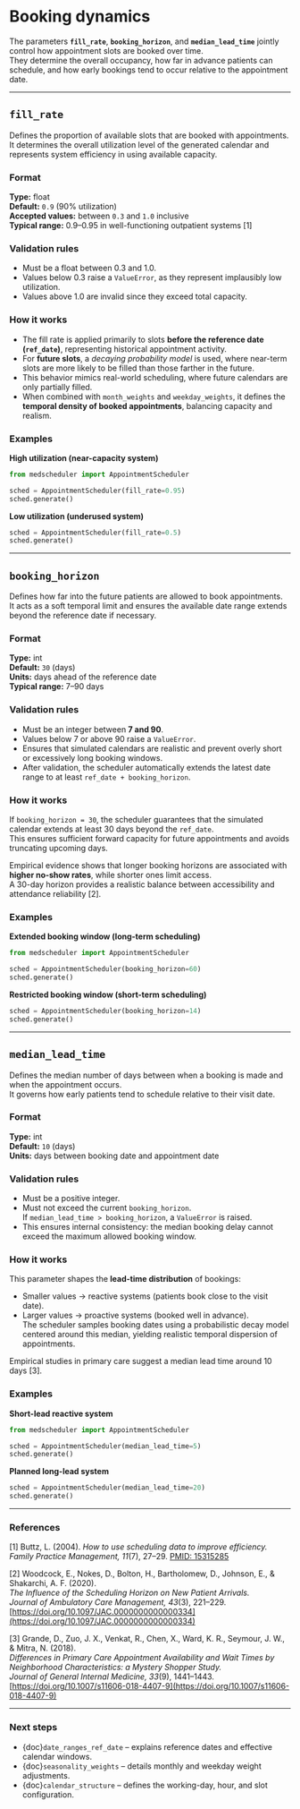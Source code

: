 # Booking dynamics

The parameters **`fill_rate`**, **`booking_horizon`**, and **`median_lead_time`** jointly control how appointment slots are booked over time.  
They determine the overall occupancy, how far in advance patients can schedule, and how early bookings tend to occur relative to the appointment date.

---

## `fill_rate`

Defines the proportion of available slots that are booked with appointments.  
It determines the overall utilization level of the generated calendar and represents system efficiency in using available capacity.

### Format
**Type:** float  
**Default:** `0.9` (90% utilization)  
**Accepted values:** between `0.3` and `1.0` inclusive  
**Typical range:** 0.9–0.95 in well-functioning outpatient systems [1]

### Validation rules
- Must be a float between 0.3 and 1.0.  
- Values below 0.3 raise a `ValueError`, as they represent implausibly low utilization.  
- Values above 1.0 are invalid since they exceed total capacity.

### How it works
- The fill rate is applied primarily to slots **before the reference date (`ref_date`)**, representing historical appointment activity.  
- For **future slots**, a *decaying probability model* is used, where near-term slots are more likely to be filled than those farther in the future.  
- This behavior mimics real-world scheduling, where future calendars are only partially filled.  
- When combined with `month_weights` and `weekday_weights`, it defines the **temporal density of booked appointments**, balancing capacity and realism.

### Examples

**High utilization (near-capacity system)**
```python
from medscheduler import AppointmentScheduler

sched = AppointmentScheduler(fill_rate=0.95)
sched.generate()
```

**Low utilization (underused system)**
```python
sched = AppointmentScheduler(fill_rate=0.5)
sched.generate()
```

---

## `booking_horizon`

Defines how far into the future patients are allowed to book appointments.  
It acts as a soft temporal limit and ensures the available date range extends beyond the reference date if necessary.

### Format
**Type:** int  
**Default:** `30` (days)  
**Units:** days ahead of the reference date  
**Typical range:** 7–90 days

### Validation rules
- Must be an integer between **7 and 90**.  
- Values below 7 or above 90 raise a `ValueError`.  
- Ensures that simulated calendars are realistic and prevent overly short or excessively long booking windows.  
- After validation, the scheduler automatically extends the latest date range to at least `ref_date + booking_horizon`.

### How it works
If `booking_horizon = 30`, the scheduler guarantees that the simulated calendar extends at least 30 days beyond the `ref_date`.  
This ensures sufficient forward capacity for future appointments and avoids truncating upcoming days.

Empirical evidence shows that longer booking horizons are associated with **higher no-show rates**, while shorter ones limit access.  
A 30-day horizon provides a realistic balance between accessibility and attendance reliability [2].

### Examples

**Extended booking window (long-term scheduling)**
```python
from medscheduler import AppointmentScheduler

sched = AppointmentScheduler(booking_horizon=60)
sched.generate()
```

**Restricted booking window (short-term scheduling)**
```python
sched = AppointmentScheduler(booking_horizon=14)
sched.generate()
```

---

## `median_lead_time`

Defines the median number of days between when a booking is made and when the appointment occurs.  
It governs how early patients tend to schedule relative to their visit date.

### Format
**Type:** int  
**Default:** `10` (days)  
**Units:** days between booking date and appointment date

### Validation rules
- Must be a positive integer.  
- Must not exceed the current `booking_horizon`.  
  If `median_lead_time > booking_horizon`, a `ValueError` is raised.  
- This ensures internal consistency: the median booking delay cannot exceed the maximum allowed booking window.

### How it works
This parameter shapes the **lead-time distribution** of bookings:  
- Smaller values → reactive systems (patients book close to the visit date).  
- Larger values → proactive systems (booked well in advance).  
The scheduler samples booking dates using a probabilistic decay model centered around this median, yielding realistic temporal dispersion of appointments.  

Empirical studies in primary care suggest a median lead time around 10 days [3].

### Examples

**Short-lead reactive system**
```python
from medscheduler import AppointmentScheduler

sched = AppointmentScheduler(median_lead_time=5)
sched.generate()
```

**Planned long-lead system**
```python
sched = AppointmentScheduler(median_lead_time=20)
sched.generate()
```

---

### References

[1] Buttz, L. (2004). *How to use scheduling data to improve efficiency.*  
*Family Practice Management, 11*(7), 27–29. [PMID: 15315285](https://pubmed.ncbi.nlm.nih.gov/15315285/)

[2] Woodcock, E., Nokes, D., Bolton, H., Bartholomew, D., Johnson, E., & Shakarchi, A. F. (2020).  
*The Influence of the Scheduling Horizon on New Patient Arrivals.*  
*Journal of Ambulatory Care Management, 43*(3), 221–229.  
[https://doi.org/10.1097/JAC.0000000000000334](https://doi.org/10.1097/JAC.0000000000000334)

[3] Grande, D., Zuo, J. X., Venkat, R., Chen, X., Ward, K. R., Seymour, J. W., & Mitra, N. (2018).  
*Differences in Primary Care Appointment Availability and Wait Times by Neighborhood Characteristics: a Mystery Shopper Study.*  
*Journal of General Internal Medicine, 33*(9), 1441–1443.  
[https://doi.org/10.1007/s11606-018-4407-9](https://doi.org/10.1007/s11606-018-4407-9)

---

### Next steps

- {doc}`date_ranges_ref_date` – explains reference dates and effective calendar windows.  
- {doc}`seasonality_weights` – details monthly and weekday weight adjustments.  
- {doc}`calendar_structure` – defines the working-day, hour, and slot configuration.
